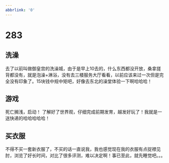 ```yaml
---
abbrlink: '0'
---
```

# 283

## 洗澡

去了以前叫做御皇宫的洗澡城，由于是早上10去的，什么东西都没开放，桑拿搓背都没有，就是泡澡+淋浴，没有去三楼服务大厅看看，以前应该来过一次但是完全没有印象了。15块钱中规中矩吧，好像去东北的澡堂体验一下啊哈哈哈！

## 游戏

死亡搁浅，启动！
了解好了世界观，仔细完成前期发育，越发好玩了！我就是一送快递的哈哈哈哈哈！

## 买衣服

不得不买一套新衣服了，不买的话一直说我，我也感觉现在我的衣服有点捉襟见肘，浏览了好长时间，对比了很多评测，难以决定啊！事已至此，就先睡觉吧。。。
